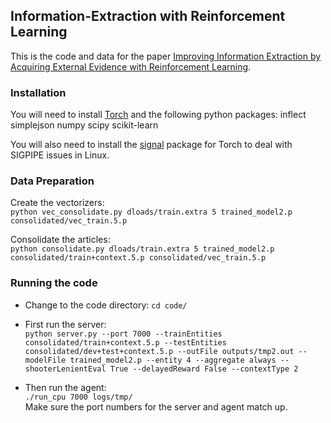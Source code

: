 ## Information-Extraction with Reinforcement Learning

This is the code and data for the paper [Improving Information Extraction by Acquiring External Evidence with Reinforcement Learning](http://arxiv.org/abs/1603.07954).

### Installation
You will need to install [Torch](http://torch.ch/docs/getting-started.html) and the following python packages:
  inflect
  simplejson
  numpy
  scipy
  scikit-learn

You will also need to install the [signal](https://github.com/LuaDist/lua-signal) package for Torch to deal with SIGPIPE issues in Linux.

### Data Preparation

Create the vectorizers:  
`python vec_consolidate.py dloads/train.extra 5 trained_model2.p consolidated/vec_train.5.p`   
  
Consolidate the articles:  
`python consolidate.py dloads/train.extra 5 trained_model2.p consolidated/train+context.5.p consolidated/vec_train.5.p`  


### Running the code
  * Change to the code directory: `cd code/`
  * First run the server:  
    `python server.py --port 7000 --trainEntities consolidated/train+context.5.p --testEntities consolidated/dev+test+context.5.p --outFile outputs/tmp2.out --modelFile trained_model2.p --entity 4 --aggregate always --shooterLenientEval True --delayedReward False --contextType 2` 

  * Then run the agent:  
    `./run_cpu 7000 logs/tmp/`  
    Make sure the port numbers for the server and agent match up.



